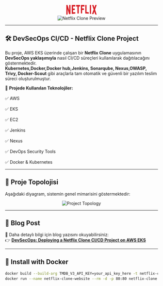 <div align="center">
  <a href="http://netflix-clone-with-tmdb-using-react-mui.vercel.app/">
    <img src="./public/assets/netflix-logo.png" alt="Netflix Clone Logo" width="100" height="32">
  </a>
</div>

<div align="center">
  <img src="https://github.com/user-attachments/assets/9c3aeb8e-8fc1-478b-bd59-907388c20e11" alt="Netflix Clone Preview">
</div>

---

## 🛠️ DevSecOps CI/CD - Netflix Clone Project

Bu proje, AWS EKS üzerinde çalışan bir **Netflix Clone** uygulamasının **DevSecOps yaklaşımıyla** nasıl CI/CD süreçleri kullanılarak dağıtılacağını göstermektedir.  
**Kubernetes,Docker,Docker hub,Jenkins, Sonarqube, Nexus,OWASP, Trivy, Docker-Scout** gibi araçlarla tam otomatik ve güvenli bir yazılım teslim süreci oluşturulmuştur.  

📌 **Projede Kullanılan Teknolojiler:**  
<br>✅ AWS  
<br>✅ EKS  
<br>✅ EC2  
<br>✅ Jenkins  
<br>✅ Nexus  
<br>✅ DevOps Security Tools  
<br>✅ Docker & Kubernetes  

---

## 📌 Proje Topolojisi

Aşağıdaki diyagram, sistemin genel mimarisini göstermektedir:

<div align="center">
  <img src="https://github.com/user-attachments/assets/4452878a-73e9-4ab1-a0c0-a6a9c7daee29" alt="Project Topology">
</div>

---

## 📖 Blog Post
📌 Daha detaylı bilgi için blog yazısını okuyabilirsiniz:  
👉 **[DevSecOps: Deploying a Netflix Clone CI/CD Project on AWS EKS](https://www.serdarbayram.net/devsecops-deploying-a-netflix-clone-ci-cd-project-on-aws-eks.html)**

---

## 🚀 Install with Docker

```bash
docker build --build-arg TMDB_V3_API_KEY=your_api_key_here -t netflix-clone .
docker run --name netflix-clone-website --rm -d -p 80:80 netflix-clone

